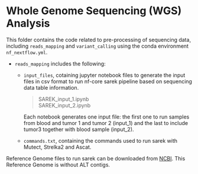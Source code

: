 # Whole Genome Sequencing (WGS) Analysis

This folder contains the code related to pre-processing of sequencing data, including `reads_mapping` and `variant_calling` using the conda environment `nf_nextflow.yml`. 

- `reads_mapping` includes the following:
  
    - `input_files`, cotaining jupyter notebook files to generate the input files in csv format to run nf-core sarek pipeline based on sequencing data table information.

        > SAREK_input_1.ipynb <br>
        > SAREK_input_2.ipynb <br>
      
      Each notebook generates one input file: the first one to run samples from blood and tumor 1 and tumor 2 (input_1) and the last  to include tumor3 together with blood sample          (input_2).
        
    - `commands.txt`, containing the commands used to run sarek with Mutect, Strelka2 and Ascat.

Reference Genome files to run sarek can be downloaded from [NCBI](https://www.ncbi.nlm.nih.gov/datasets/genome/GCF_000001405.26/). This Reference Genome is without ALT contigs.
